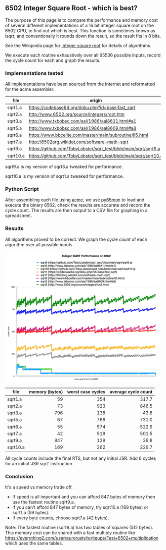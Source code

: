 ## 6502 Integer Square Root - which is best? ##

The purpose of this page is to compare the performance and memory cost of several different implementations of a 16 bit integer square root on the 6502 CPU, to find out which is best.
This function is sometimes known as isqrt, and conventionally it rounds down the result, so the result fits in 8 bits.

See the Wikipedia page for [integer square root](https://en.wikipedia.org/wiki/Integer_square_root) for details of algorithms.

We execute each routine exhaustively over all 65536 possible inputs, record the cycle count for each and graph the results.

### Implementations tested
All implementations have been sourced from the internet and reformatted for the acme assembler.

| file     | origin                                                           |
| -------- | ---------------------------------------------------------------- |
| sqrt1.a  | https://codebase64.org/doku.php?id=base:fast_sqrt                |
| sqrt2.a  | http://www.6502.org/source/integers/root.htm                     |
| sqrt3.a  | http://www.txbobsc.com/aal/1986/aal8611.html#a1                  |
| sqrt5.a  | http://www.txbobsc.com/aal/1986/aal8609.html#a8                  |
| sqrt6.a  | https://www.bbcelite.com/master/main/subroutine/ll5.html         |
| sqrt7.a  | http://6502org.wikidot.com/software-math-sqrt                    |
| sqrt9.a  | https://github.com/TobyLobster/sqrt_test/blob/main/sqrt/sqrt9.a  |
| sqrt10.a | https://github.com/TobyLobster/sqrt_test/blob/main/sqrt/sqrt10.a |

sqrt9.a is my version of sqrt3.a tweaked for performance.

sqrt10.a is my version of sqrt1.a tweaked for performance.

### Python Script
After assembling each file using [acme](https://github.com/meonwax/acme), we use [py65mon](https://github.com/mnaberez/py65/blob/master/docs/index.rst) to load and execute the binary 6502, check the results are accurate and record the cycle count.
The results are then output to a CSV file for graphing in a spreadsheet.

### Results

All algorithms proved to be correct. We graph the cycle count of each algorithm over all possible inputs.

![SQRT Performance Comparison](./sqrt.png)

| file     | memory (bytes) | worst case cycles | average cycle count |
| -------- | -------------: | ----------------: | ------------------: |
| sqrt1.a  |             59 |               354 |               317.7 |
| sqrt2.a  |             73 |               923 |               846.5 |
| sqrt3.a  |            796 |               138 |                43.8 |
| sqrt5.a  |             67 |               766 |               731.0 |
| sqrt6.a  |             55 |               574 |               522.9 |
| sqrt7.a  |             42 |               519 |               501.5 |
| sqrt9.a  |            847 |               129 |                39.8 |
| sqrt10.a |            169 |               262 |               229.7 |

All cycle counts include the final RTS, but not any initial JSR. Add 6 cycles for an initial 'JSR sqrt' instruction.

### Conclusion

It's a speed vs memory trade off.
* If speed is all important and you can afford 847 bytes of memory then use the fastest routine sqrt9.a.
* If you can't afford 847 bytes of memory, try sqrt10.a (169 bytes) or sqrt1.a (59 bytes).
* If every byte counts, choose sqrt7.a (42 bytes).

Note: The fastest routine (sqrt9.a) has two tables of squares (512 bytes). This memory cost can be shared with a fast multiply routine like https://everything2.com/user/eurorusty/writeups/Fast+6502+multiplication which uses the same tables.
